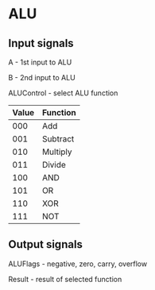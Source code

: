 # ALU

## Input signals

A - 1st input to ALU

B - 2nd input to ALU

ALUControl - select ALU function

| Value | Function |
| ----- | -------- |
| 000  | Add      |
| 001  | Subtract |
| 010  | Multiply |
| 011  | Divide   |
| 100  | AND |
| 101  | OR |
| 110  | XOR |
| 111  | NOT |



## Output signals

ALUFlags - negative, zero, carry, overflow

Result - result of selected function